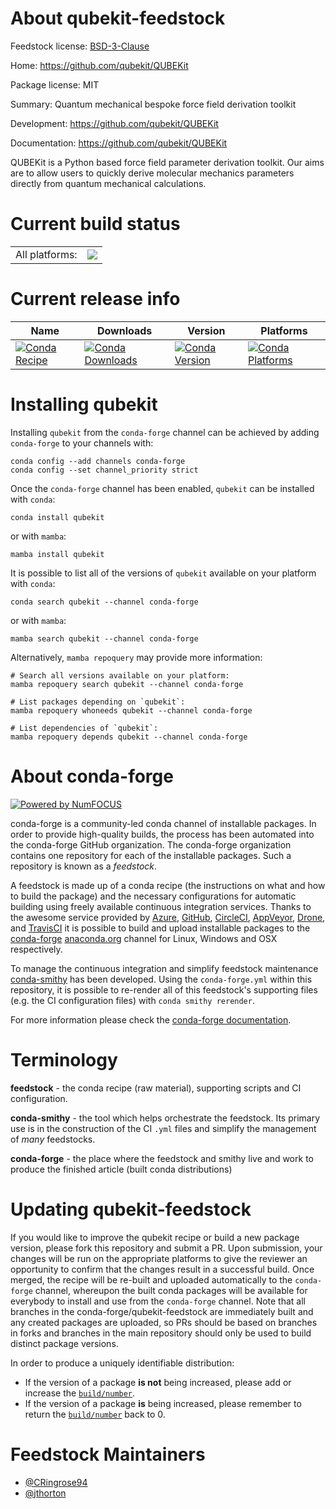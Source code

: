 About qubekit-feedstock
=======================

Feedstock license: [BSD-3-Clause](https://github.com/conda-forge/qubekit-feedstock/blob/main/LICENSE.txt)

Home: https://github.com/qubekit/QUBEKit

Package license: MIT

Summary: Quantum mechanical bespoke force field derivation toolkit

Development: https://github.com/qubekit/QUBEKit

Documentation: https://github.com/qubekit/QUBEKit

QUBEKit is a Python based force field parameter derivation toolkit. Our aims are to allow users to quickly derive molecular mechanics parameters directly from quantum mechanical calculations.

Current build status
====================


<table><tr><td>All platforms:</td>
    <td>
      <a href="https://dev.azure.com/conda-forge/feedstock-builds/_build/latest?definitionId=9194&branchName=main">
        <img src="https://dev.azure.com/conda-forge/feedstock-builds/_apis/build/status/qubekit-feedstock?branchName=main">
      </a>
    </td>
  </tr>
</table>

Current release info
====================

| Name | Downloads | Version | Platforms |
| --- | --- | --- | --- |
| [![Conda Recipe](https://img.shields.io/badge/recipe-qubekit-green.svg)](https://anaconda.org/conda-forge/qubekit) | [![Conda Downloads](https://img.shields.io/conda/dn/conda-forge/qubekit.svg)](https://anaconda.org/conda-forge/qubekit) | [![Conda Version](https://img.shields.io/conda/vn/conda-forge/qubekit.svg)](https://anaconda.org/conda-forge/qubekit) | [![Conda Platforms](https://img.shields.io/conda/pn/conda-forge/qubekit.svg)](https://anaconda.org/conda-forge/qubekit) |

Installing qubekit
==================

Installing `qubekit` from the `conda-forge` channel can be achieved by adding `conda-forge` to your channels with:

```
conda config --add channels conda-forge
conda config --set channel_priority strict
```

Once the `conda-forge` channel has been enabled, `qubekit` can be installed with `conda`:

```
conda install qubekit
```

or with `mamba`:

```
mamba install qubekit
```

It is possible to list all of the versions of `qubekit` available on your platform with `conda`:

```
conda search qubekit --channel conda-forge
```

or with `mamba`:

```
mamba search qubekit --channel conda-forge
```

Alternatively, `mamba repoquery` may provide more information:

```
# Search all versions available on your platform:
mamba repoquery search qubekit --channel conda-forge

# List packages depending on `qubekit`:
mamba repoquery whoneeds qubekit --channel conda-forge

# List dependencies of `qubekit`:
mamba repoquery depends qubekit --channel conda-forge
```


About conda-forge
=================

[![Powered by
NumFOCUS](https://img.shields.io/badge/powered%20by-NumFOCUS-orange.svg?style=flat&colorA=E1523D&colorB=007D8A)](https://numfocus.org)

conda-forge is a community-led conda channel of installable packages.
In order to provide high-quality builds, the process has been automated into the
conda-forge GitHub organization. The conda-forge organization contains one repository
for each of the installable packages. Such a repository is known as a *feedstock*.

A feedstock is made up of a conda recipe (the instructions on what and how to build
the package) and the necessary configurations for automatic building using freely
available continuous integration services. Thanks to the awesome service provided by
[Azure](https://azure.microsoft.com/en-us/services/devops/), [GitHub](https://github.com/),
[CircleCI](https://circleci.com/), [AppVeyor](https://www.appveyor.com/),
[Drone](https://cloud.drone.io/welcome), and [TravisCI](https://travis-ci.com/)
it is possible to build and upload installable packages to the
[conda-forge](https://anaconda.org/conda-forge) [anaconda.org](https://anaconda.org/)
channel for Linux, Windows and OSX respectively.

To manage the continuous integration and simplify feedstock maintenance
[conda-smithy](https://github.com/conda-forge/conda-smithy) has been developed.
Using the ``conda-forge.yml`` within this repository, it is possible to re-render all of
this feedstock's supporting files (e.g. the CI configuration files) with ``conda smithy rerender``.

For more information please check the [conda-forge documentation](https://conda-forge.org/docs/).

Terminology
===========

**feedstock** - the conda recipe (raw material), supporting scripts and CI configuration.

**conda-smithy** - the tool which helps orchestrate the feedstock.
                   Its primary use is in the construction of the CI ``.yml`` files
                   and simplify the management of *many* feedstocks.

**conda-forge** - the place where the feedstock and smithy live and work to
                  produce the finished article (built conda distributions)


Updating qubekit-feedstock
==========================

If you would like to improve the qubekit recipe or build a new
package version, please fork this repository and submit a PR. Upon submission,
your changes will be run on the appropriate platforms to give the reviewer an
opportunity to confirm that the changes result in a successful build. Once
merged, the recipe will be re-built and uploaded automatically to the
`conda-forge` channel, whereupon the built conda packages will be available for
everybody to install and use from the `conda-forge` channel.
Note that all branches in the conda-forge/qubekit-feedstock are
immediately built and any created packages are uploaded, so PRs should be based
on branches in forks and branches in the main repository should only be used to
build distinct package versions.

In order to produce a uniquely identifiable distribution:
 * If the version of a package **is not** being increased, please add or increase
   the [``build/number``](https://docs.conda.io/projects/conda-build/en/latest/resources/define-metadata.html#build-number-and-string).
 * If the version of a package **is** being increased, please remember to return
   the [``build/number``](https://docs.conda.io/projects/conda-build/en/latest/resources/define-metadata.html#build-number-and-string)
   back to 0.

Feedstock Maintainers
=====================

* [@CRingrose94](https://github.com/CRingrose94/)
* [@jthorton](https://github.com/jthorton/)

